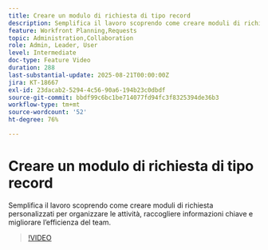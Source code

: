 ```yaml
---
title: Creare un modulo di richiesta di tipo record
description: Semplifica il lavoro scoprendo come creare moduli di richiesta personalizzati per organizzare le attività, raccogliere informazioni chiave e migliorare l’efficienza del team.
feature: Workfront Planning,Requests
topic: Administration,Collaboration
role: Admin, Leader, User
level: Intermediate
doc-type: Feature Video
duration: 288
last-substantial-update: 2025-08-21T00:00:00Z
jira: KT-18667
exl-id: 23dacab2-5294-4c56-90a6-194b23c0dbdf
source-git-commit: bbdf99c6bc1be714077fd94fc3f8325394de36b3
workflow-type: tm+mt
source-wordcount: '52'
ht-degree: 76%

---
```


# Creare un modulo di richiesta di tipo record

Semplifica il lavoro scoprendo come creare moduli di richiesta personalizzati per organizzare le attività, raccogliere informazioni chiave e migliorare l’efficienza del team.

>[!VIDEO](https://video.tv.adobe.com/v/3471089/?learn=on&enablevpops=1&captions=ita)
